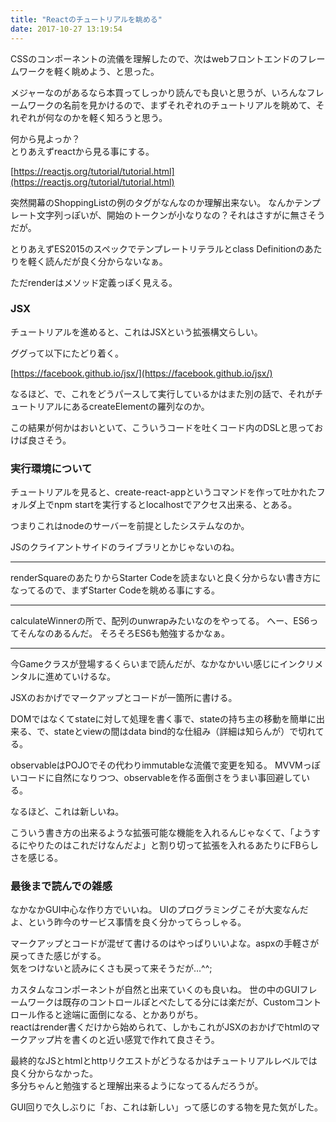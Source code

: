 ```yaml
---
title: "Reactのチュートリアルを眺める"
date: 2017-10-27 13:19:54
---
```


CSSのコンポーネントの流儀を理解したので、次はwebフロントエンドのフレームワークを軽く眺めよう、と思った。

メジャーなのがあるなら本買ってしっかり読んでも良いと思うが、いろんなフレームワークの名前を見かけるので、まずそれぞれのチュートリアルを眺めて、それぞれが何なのかを軽く知ろうと思う。

何から見よっか？  
とりあえずreactから見る事にする。

[https://reactjs.org/tutorial/tutorial.html](https://reactjs.org/tutorial/tutorial.html)

突然開幕のShoppingListの例のタグがなんなのか理解出来ない。
なんかテンプレート文字列っぽいが、開始のトークンが小なりなの？それはさすがに無さそうだが。

とりあえずES2015のスペックでテンプレートリテラルとclass Definitionのあたりを軽く読んだが良く分からないなぁ。

ただrenderはメソッド定義っぽく見える。

### JSX

チュートリアルを進めると、これはJSXという拡張構文らしい。

ググって以下にたどり着く。

[https://facebook.github.io/jsx/](https://facebook.github.io/jsx/)

なるほど、で、これをどうパースして実行しているかはまた別の話で、それがチュートリアルにあるcreateElementの羅列なのか。

この結果が何かはおいといて、こういうコードを吐くコード内のDSLと思っておけば良さそう。

### 実行環境について

チュートリアルを見ると、create-react-appというコマンドを作って吐かれたフォルダ上でnpm startを実行するとlocalhostでアクセス出来る、とある。

つまりこれはnodeのサーバーを前提としたシステムなのか。

JSのクライアントサイドのライブラリとかじゃないのね。

---


renderSquareのあたりからStarter Codeを読まないと良く分からない書き方になってるので、まずStarter Codeを眺める事にする。

---

calculateWinnerの所で、配列のunwrapみたいなのをやってる。
へー、ES6ってそんなのあるんだ。
そろそろES6も勉強するかなぁ。

---

今Gameクラスが登場するくらいまで読んだが、なかなかいい感じにインクリメンタルに進めていけるな。

JSXのおかげでマークアップとコードが一箇所に書ける。

DOMではなくてstateに対して処理を書く事で、stateの持ち主の移動を簡単に出来る、で、stateとviewの間はdata bind的な仕組み（詳細は知らんが）で切れてる。

observableはPOJOでその代わりimmutableな流儀で変更を知る。
MVVMっぽいコードに自然になりつつ、observableを作る面倒さをうまい事回避している。


なるほど、これは新しいね。

こういう書き方の出来るような拡張可能な機能を入れるんじゃなくて、「ようするにやりたのはこれだけなんだよ」と割り切って拡張を入れるあたりにFBらしさを感じる。

### 最後まで読んでの雑感

なかなかGUI中心な作り方でいいね。
 UIのプログラミングこそが大変なんだよ、という昨今のサービス事情を良く分かってらっしゃる。

マークアップとコードが混ぜて書けるのはやっぱりいいよな。aspxの手軽さが戻ってきた感じがする。  
気をつけないと読みにくさも戻って来そうだが…^^;

カスタムなコンポーネントが自然と出来ていくのも良いね。
世の中のGUIフレームワークは既存のコントロールぽとぺたしてる分には楽だが、Customコントロール作ると途端に面倒になる、とかありがち。  
reactはrender書くだけから始められて、しかもこれがJSXのおかげでhtmlのマークアップ片を書くのと近い感覚で作れて良さそう。

最終的なJSとhtmlとhttpリクエストがどうなるかはチュートリアルレベルでは良く分からなかった。  
多分ちゃんと勉強すると理解出来るようになってるんだろうが。

GUI回りで久しぶりに「お、これは新しい」って感じのする物を見た気がした。
